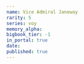 ```yaml
---
name: Vice Admiral Janeway
rarity: 5
series: voy
memory_alpha:
bigbook_tier: -1
in_portal: true
date:
published: true
---
```



